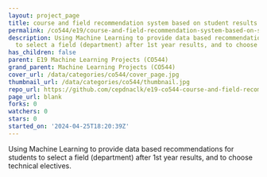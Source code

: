 ```yaml
---
layout: project_page
title: course and field recommendation system based on student results
permalink: /co544/e19/course-and-field-recommendation-system-based-on-student-results/
description: Using Machine Learning to provide data based recommendations for students
  to select a field (department) after 1st year results, and to choose technical electives.
has_children: false
parent: E19 Machine Learning Projects (CO544)
grand_parent: Machine Learning Projects (CO544)
cover_url: /data/categories/co544/cover_page.jpg
thumbnail_url: /data/categories/co544/thumbnail.jpg
repo_url: https://github.com/cepdnaclk/e19-co544-course-and-field-recommendation-system-based-on-student-results
page_url: blank
forks: 0
watchers: 0
stars: 0
started_on: '2024-04-25T18:20:39Z'
---
```


Using Machine Learning to provide data based recommendations for students to select a field (department) after 1st year results, and to choose technical electives.